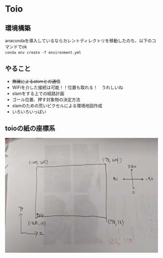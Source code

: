 # Toio

## 環境構築

anacondaを導入しているならカレントディレクトリを移動したのち、以下のコマンドでok  
`conda env create -f environment.yml`

## やること　
- ~~無線によるatomとの通信~~
- WiFiを介した接続は可能！！位置も取れる！　うれしいね
- slamをする上での経路計画
- ゴール位置、押す対象物の決定方法
- slamのための荒いピクセルによる環境地図作成
- いろいろいっぱい

## toioの紙の座標系
![座標](https://github.com/kutaiii/images/blob/main/PXL_20240728_190240290.jpg)
